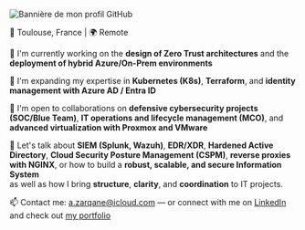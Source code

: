 ![Bannière de mon profil GitHub](Banner-contact-vue-aerienne-toulouse.jpg)

📍 Toulouse, France | 🌍 Remote

🔭 I'm currently working on the **design of Zero Trust architectures** and the **deployment of hybrid Azure/On-Prem environments**

🌱 I'm expanding my expertise in **Kubernetes (K8s)**, **Terraform**, and **identity management with Azure AD / Entra ID**

👯 I'm open to collaborations on **defensive cybersecurity projects (SOC/Blue Team)**, **IT operations and lifecycle management (MCO)**, and **advanced virtualization with Proxmox and VMware**

💬 Let's talk about **SIEM (Splunk, Wazuh)**, **EDR/XDR**, **Hardened Active Directory**, **Cloud Security Posture Management (CSPM)**, **reverse proxies with NGINX**, or how to build a **robust, scalable, and secure Information System**  
as well as how I bring **structure**, **clarity**, and **coordination** to IT projects.

📫 Contact me: a.zarqane@icloud.com — or connect with me on [LinkedIn](https://www.linkedin.com/in/zarqane/) and check out [my portfolio](https://azarqane.github.io/Portfolio/)
